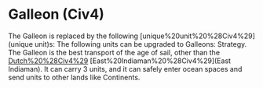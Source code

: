 # Galleon (Civ4)

The Galleon is replaced by the following [unique%20unit%20%28Civ4%29](unique unit)s:
The following units can be upgraded to Galleons:
Strategy.
The Galleon is the best transport of the age of sail, other than the [Dutch%20%28Civ4%29](Dutch) [East%20Indiaman%20%28Civ4%29](East Indiaman). It can carry 3 units, and it can safely enter ocean spaces and send units to other lands like Continents.